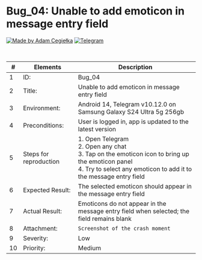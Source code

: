 # Bug_04: Unable to add emoticon in message entry field

[![Made by Adam Cegiełka](https://img.shields.io/badge/made%20by%20-Adam%20Cegielka-blue.svg?style=flat-square)](https://adamcegielka.pl)
[![Telegram](https://img.shields.io/badge/Testing%20App-Telegram-24A1DE.svg?logo=telegram)](https://web.telegram.org)

<br>

| # | Elements | Description |
| --- | --- | --- |
| 1 | ID: | Bug_04|
| 2 | Title: | Unable to add emoticon in message entry field|
| 3 | Environment: | Android 14, Telegram v10.12.0 on Samsung Galaxy S24 Ultra 5g 256gb |
| 4 | Preconditions: | User is logged in, app is updated to the latest version |
| 5 | Steps for reproduction | 1. Open Telegram<br>2. Open any chat<br>3. Tap on the emoticon icon to bring up the emoticon panel<br>4. Try to select any emoticon to add it to the message entry field |
| 6 | Expected Result: | The selected emoticon should appear in the message entry field |
| 7 | Actual Result: | Emoticons do not appear in the message entry field when selected; the field remains blank |
| 8 | Attachment: | `Screenshot of the crash moment` |
| 9 | Severity: | Low |
| 10 | Priority: | Medium |
